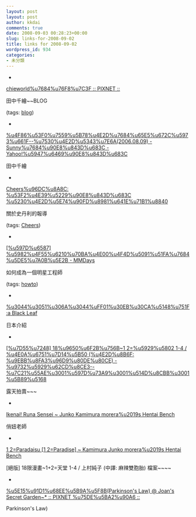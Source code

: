 ```yaml
---
layout: post
layout: post
author: kkdai
comments: true
date: 2008-09-03 00:28:23+00:00
slug: links-for-2008-09-02
title: links for 2008-09-02
wordpress_id: 934
categories:
- 未分類
---
```


  * 
                

[chieworld%u7684%u76F8%u7C3F :: PIXNET ::](http://chieworld.pixnet.net/album/)


                

田中千繪~~BLOG


                

(tags: [blog](http://delicious.com/kkdai/blog))


            
  * 
                

[%u4F86%u53F0%u7559%u5B78%u4E2D%u7684%u65E5%u672C%u5973%u661F--%u7530%u4E2D%u5343%u7E6A(2006.08.09) - Sunny%u7684%u90E8%u843D%u683C - Yahoo!%u5947%u6469%u90E8%u843D%u683C](http://tw.myblog.yahoo.com/sunny183248/article?mid=51&prev=77&next=42&l=f&fid=9)


                

田中千繪



            
  * 
                

[Cheers%u96DC%u8A8C: %u53F2%u4E39%u5229%u90E8%u843D%u683C %u5230%u4E2D%u5E74%u90FD%u8981%u641E%u71B1%u8840](http://www.cheers.com.tw/doc/page.jspx?id=40288ae41a14bbe8011a2db5f1fa58c7&number=1)


                

關於史丹利的報導


                

(tags: [Cheers](http://delicious.com/kkdai/Cheers))


            
  * 
                

[[%u597D%u6587] %u5982%u4F55%u6210%u70BA%u4E00%u4F4D%u5091%u51FA%u7684%u5DE5%u7A0B%u5E2B - MMDays](http://mmdays.com/2008/09/01/how-to-be-a-star-engineer/)


                

如何成為一個明星工程師


                

(tags: [howto](http://delicious.com/kkdai/howto))


            
  * 
                

[%u3044%u3051%u306A%u3044%uFF01%u30EB%u30CA%u5148%u751F:a Black Leaf](http://blog.livedoor.jp/textsite/archives/18340543.html)


                

日本介紹



            
  * 
                

[[%u7D55%u7248] 18%u9650%u6F2B%u756B~1 2=%u5929%u5802 1-4 / %u4E0A%u6751%u7D14%u5B50 (%u4E2D%u8B6F: %u9EBB%u8FA3%u96D9%u80DE%u80CE) - %u9732%u5929%u62CD%u8CE3--%u7C21%u55AE%u3001%u597D%u73A9%u3001%u514D%u8CBB%u3001%u5B89%u5168](http://goods.ruten.com.tw/item/show?11080428214540)


                

露天拍賣~~~



            
  * 
                

[Ikenai! Runa Sensei ~ Junko Kamimura morera%u2019s Hentai Bench](http://morera27.wordpress.com/2007/09/21/ikenai-runa-sensei-%E3%81%84%E3%81%91%E3%81%AA%E3%81%84%EF%BC%81%E3%80%80%E3%83%AB%E3%83%8A%E5%85%88%E7%94%9F-junko-kamimura-%E4%B8%8A%E6%9D%91%E3%80%80%E7%B4%94%E5%AD%90/)


                

俏妞老師



            
  * 
                

[1 2=Paradaisu [1 2=Paradise]  ~ Kamimura Junko  morera%u2019s Hentai Bench](http://morera27.wordpress.com/2007/09/30/12paradaisu-12paradaisu-%ef%bc%91%ef%bc%8b%ef%bc%92%ef%bc%9d%e3%83%91%e3%83%a9%e3%83%80%e3%82%a4%e3%82%b9%e2%91%a0-kamimura-junko-%e4%b8%8a%e6%9d%91%e7%b4%94%e5%ad%90/)


                

[絕版] 18限漫畫~1+2=天堂 1-4 / 上村純子 (中譯: 麻辣雙胞胎)
檔案~~~~



            
  * 
                

[%u5E15%u91D1%u68EE%u5B9A%u5F8B(Parkinson's Law) @ Joan's Secret Garden~* :: PIXNET %u75DE%u5BA2%u90A6 ::](http://fan0726.pixnet.net/blog/post/11091362)


                

Parkinson's Law)



            
